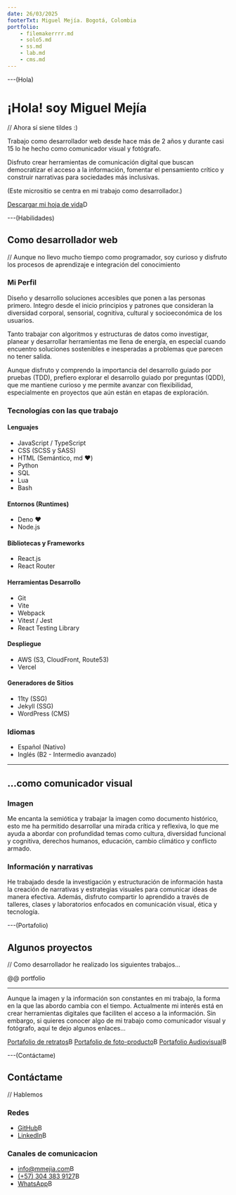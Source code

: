 ```yaml
---
date: 26/03/2025
footerTxt: Miguel Mejía. Bogotá, Colombia
portfolio:
    - filemakerrrr.md
    - solo5.md
    - ss.md
    - lab.md
    - cms.md
---
```


---(Hola)

# ¡Hola! soy Miguel Mejía

// Ahora sí siene tildes :)

Trabajo como desarrollador web desde hace más de 2 años y durante casi 15 lo he hecho como comunicador visual y fotógrafo.

Disfruto crear herramientas de comunicación digital que buscan democratizar el acceso a la información, fomentar el pensamiento crítico y construir narrativas para sociedades más inclusivas.

(Este micrositio se centra en mi trabajo como desarrollador.)

[Descargar mi hoja de vida](/assets/pdf/MiguelMejia-CV_ES.pdf)D

---(Habilidades)

## Como desarrollador web

// Aunque no llevo mucho tiempo como programador, soy curioso y disfruto los procesos de aprendizaje e integración del conocimiento

### Mi Perfil

Diseño y desarrollo soluciones accesibles que ponen a las personas primero. Integro desde el inicio principios y patrones que consideran la diversidad corporal, sensorial, cognitiva, cultural y socioeconómica de los usuarios.

Tanto trabajar con algoritmos y estructuras de datos como investigar, planear y desarrollar herramientas me llena de energía, en especial cuando encuentro soluciones sostenibles e inesperadas a problemas que parecen no tener salida.

Aunque disfruto y comprendo la importancia del desarrollo guiado por pruebas (TDD), prefiero explorar el desarrollo guiado por preguntas (QDD), que me mantiene curioso y me permite avanzar con flexibilidad, especialmente en proyectos que aún están en etapas de exploración.

### Tecnologías con las que trabajo

#### Lenguajes

- JavaScript / TypeScript
- CSS (SCSS y SASS)
- HTML (Semántico, md ❤️)
- Python
- SQL
- Lua
- Bash

#### Entornos (Runtimes)

- Deno ❤️
- Node.js

#### Bibliotecas y Frameworks

- React.js
- React Router

#### Herramientas Desarrollo

- Git
- Vite
- Webpack
- Vitest / Jest
- React Testing Library

#### Despliegue

- AWS (S3, CloudFront, Route53)
- Vercel

#### Generadores de Sitios

- 11ty (SSG)
- Jekyll (SSG)
- WordPress (CMS)

### Idiomas

- Español (Nativo)
- Inglés (B2 - Intermedio avanzado)

---

## ...como comunicador visual

### Imagen

Me encanta la semiótica y trabajar la imagen como documento histórico, esto me ha permitido desarrollar una mirada crítica y reflexiva, lo que me ayuda a abordar con profundidad temas como cultura, diversidad funcional y cognitiva, derechos humanos, educación, cambio climático y conflicto armado.

### Información y narrativas

He trabajado desde la investigación y estructuración de información hasta la creación de narrativas y estrategias visuales para comunicar ideas de manera efectiva. Además, disfruto compartir lo aprendido a través de talleres, clases y laboratorios enfocados en comunicación visual, ética y tecnología.

---(Portafolio)

## Algunos proyectos

// Como desarrollador he realizado los siguientes trabajos...

@@ portfolio

---

Aunque la imagen y la información son constantes en mi trabajo, la forma en la que las abordo cambia con el tiempo. Actualmente mi interés está en crear herramientas digitales que faciliten el acceso a la información. Sin embargo, si quieres conocer algo de mi trabajo como comunicador visual y fotógrafo, aquí te dejo algunos enlaces...

[Portafolio de retratos](https://mmejia.com)B
[Portafolio de foto-producto](https://producto.mmejia.com)B
[Portafolio Audiovisual](https://audiovisual.mmejia.com)B

---(Contáctame)

## Contáctame

// Hablemos

### Redes

- [GitHub](https://github.com/dothedada)B
- [LinkedIn](https://www.linkedin.com/in/-mmejia/)B

### Canales de comunicacion

- [info@mmejia.com](mailto:info@mmejia.com)B
- [(+57) 304 383 9127](tel:3043839127)B
- [WhatsApp](https://wa.me/573043839127)B
